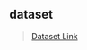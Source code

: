 ## dataset
  > [Dataset Link](https://drive.google.com/drive/folders/1KP1ZxGk0fJ_dSvetD0rYCNpINdC-yOdn?usp=sharing)
